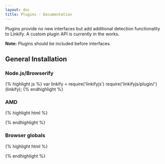 ```yaml
---
layout: doc
title: Plugins · Documentation
---
```


Plugins provide no new interfaces but add additional detection functionality to Linkify. A custom plugin API is currently in the works.

**Note:** Plugins should be included before interfaces.

## General Installation

### Node.js/Browserify

{% highlight js %}
var linkify = require('linkifyjs')
require('linkifyjs/plugin/<name>')(linkify);
{% endhighlight %}

### AMD

{% highlight html %}
<script src="linkify.amd.js"></script>
<script src="linkify-plugin-<name>.amd.js"></script>
{% endhighlight %}

### Browser globals

{% highlight html %}
<script src="linkify.js"></script>
<script src="linkify-plugin-<name>.js"></script>
{% endhighlight %}
